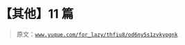 # 【其他】11 篇

> 原文：[`www.yuque.com/for_lazy/thfiu8/od6ny5s1zvkypgnk`](https://www.yuque.com/for_lazy/thfiu8/od6ny5s1zvkypgnk)

